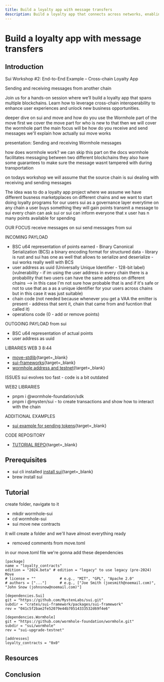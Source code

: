 ```yaml
---
title: Build a loyalty app with message transfers
description: Build a loyalty app that connects across networks, enabling seamless message transfers and unlocking unique user engagement opportunities.
---
```


# Build a loyalty app with message transfers 

## Introduction

Sui Workshop #2: End-to-End Example – Cross-chain Loyalty App

Sending and receiving messages from another chain

Join us for a hands-on session where we’ll build a loyalty app that spans multiple blockchains. Learn how to leverage cross-chain interoperability to enhance user experiences and unlock new business opportunities.

<!-- transcription -->

deeper dive on sui and move and how do you use the Wormhole part of the move 
first we cover the move part for who is new to that 
then we will cover the wormhole part 
the main focus will be how do you receive and send messages 
we'll explain how actually sui move works 

presentation:
Sending and receiving Wormhole messages

how does wormhole work? we can skip this part on the docs
wormhole facilitates messaging between two different blockchains
they also have some guarantees to make sure the message wasnt tampered with during transportation

on todays workshop we will assume that the source chain is sui 
dealing with receiving and sending messages 

The idea was to do a loyalty app project where we assume we have different busness marketpplaces on different chains 
and we want to start doing loyalty programs for our users
sui as a governance layer 
everytime on any chain a user buys something they will gain points
transmit a message to sui
every chain can ask sui or sui can inform everyone that x user has n many points available for spending

OUR FOCUS
receive messages on sui
send messages from sui

INCOMING PAYLOAD 
- BSC u64 representation of points earned - Binary Canonical Serialization (BCS) a binary encoding format for structured data - library is rust and sui has one as well that allows to serialize and deserialize - sui works really welll with BCS 
- user address as uuid (Universally Unique Identifier - 128-bit label) (vulnerability - if im using the user address in every chain there is a probability that two users can have the same address on different chains --> in this case I'm not sure how probable that is and if it's safe or not to use that as a as a unique identifier for your users across chains but in this case it was just suitable)
- chain code (not needed because whenever you get a VAA the emitter is present - address that sent it, chain that came from and fucntion that called it)
- operations code (0 - add or remove points)

OUTGOING PAYLOAD from sui
- BSC u64 representation of actual points 
- user address as uuid

LIBRARIES
WEB 3 8:44
- [move-stdlib](https://github.com/MystenLabs/sui/tree/main/crates/sui-framework/packages/move-stdlib){target=\_blank}
- [sui-frameworks](https://github.com/MystenLabs/sui/tree/main/crates/sui-framework/packages/sui-framework/sources){target=\_blank}
- [wormhole address and testnet](https://github.com/wormhole-foundation/wormhole/tree/sui-upgrade-testnet/sui){target=\_blank}

ISSUES
sui evolves too fast - code is a bit outdated

WEB2 LIBRARIES
- pnpm i @wormhole-foundation/sdk
- pnpm i @mysten/sui - to create transactions and show how to interact with the chain

ADDITIONAL EXAMPLES
- [sui example for sending tokens](https://github.com/wormhole-foundation/wormhole/tree/sui-upgrade-testnet/sui/examples){target=\_blank}

CODE REPOSITORY
- [TUTORIAL REPO](https://github.com/Eis-D-Z/wormhole_sui){target=\_blank}


## Prerequisites

- sui cli installed [install sui](https://docs.sui.io/guides/developer/getting-started/sui-install){target=\_blank}
- brew install sui

## Tutorial

create folder, navigate to it 

- mkdir wormhole-sui
- cd wormhole-sui
- sui move new contracts

it will create a folder and we'll have almost everything ready

- removed comments from move.toml

in our move.toml file we're gonna add these dependencies

```
[package]
name = "loyalty_contracts"
edition = "2024.beta" # edition = "legacy" to use legacy (pre-2024) Move
# license = ""           # e.g., "MIT", "GPL", "Apache 2.0"
# authors = ["..."]      # e.g., ["Joe Smith (joesmith@noemail.com)", "John Snow (johnsnow@noemail.com)"]

[dependencies.Sui]
git = "https://github.com/MystenLabs/sui.git"
subdir = "crates/sui-framework/packages/sui-framework"
rev = "041c5f2bae2fe52079e44b70514333532d69f4e6"

[dependencies.Wormhole]
git = "https://github.com/wormhole-foundation/wormhole.git"
subdir = "sui/wormhole"
rev = "sui-upgrade-testnet"

[addresses]
loyalty_contracts = "0x0"
```


## Resources 

## Conclusion

